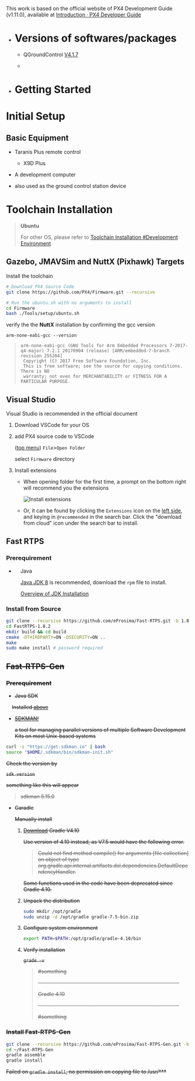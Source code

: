 This work is based on the official website of PX4 Development Guide (v1.11.0), available at [Introduction · PX4 Developer Guide](https://dev.px4.io/v1.11_noredirect/en/)

* # Versions of softwares/packages
  
  * QGroundControl <u>V4.1.7</u>
  
  * 

* # Getting Started

# Initial Setup

## Basic Equipment

* Taranis Plus remote control 
  
  * X9D Plus

* A development computer

* also used as the ground control station device

# Toolchain Installation

> **Ubuntu**
> 
> For other OS, please refer to [Toolchain Installation #Development Environment](https://dev.px4.io/v1.11_noredirect/en/setup/dev_env.html#development-environment)

## Gazebo, JMAVSim and NuttX (Pixhawk) Targets

Install the toolchain

```bash
# Download PX4 Source Code
git clone https://github.com/PX4/Firmware.git --recursive

# Run the ubuntu.sh with no arguments to install
cd Firmware
bash ./Tools/setup/ubuntu.sh
```

verify the the **NuttX** installation by confirming the gcc version

`arm-none-eabi-gcc --version`

> ```
> arm-none-eabi-gcc (GNU Tools for Arm Embedded Processors 7-2017-q4-major) 7.2.1 20170904 (release) [ARM/embedded-7-branch revision 255204]
>  Copyright (C) 2017 Free Software Foundation, Inc.
>  This is free software; see the source for copying conditions.  There is NO
>  warranty; not even for MERCHANTABILITY or FITNESS FOR A PARTICULAR PURPOSE.
> ```

## Visual Studio

Visual Studio is recommended in the official document

1. Download VSCode for your OS

2. add PX4 source code to VSCode
   
   (<u>top menu</u>) `File`>`Open Folder`
   
   select `Firmware` directory

3. Install extensions
   
   * When opening folder for the first time, a prompt on the bottom right will recommend you the extensions
     
     ![Install extensions](./assets/toolchain/vscode/prompt_install_extensions.jpg)
   
   * Or, it can be found by clicking the `Extensions` icon on the <u>left side</u>, and keying in `@recommended` in the search bar. Click the "download from cloud" icon under the search bar to install. 
   
   

## Fast RTPS

### Prerequirement

*     Java<a name=javasdk></a>
  
        [Java JDK 8](http://www.oracle.com/technetwork/java/javase/downloads/jdk8-downloads-2133151.html) is recommended, download the `rpm` file to install.
  
        [Overview of JDK Installation](https://docs.oracle.com/en/java/javase/18/install/overview-jdk-installation.html#GUID-8677A77F-231A-40F7-98B9-1FD0B48C346A)

### Install from Source

```bash
git clone --recursive https://github.com/eProsima/Fast-RTPS.git -b 1.8.x
cd FastRTPS-1.8.2
mkdir build && cd build
cmake -DTHIRDPARTY=ON -DSECURITY=ON ..
make
sudo make install # password required
```

## ~~Fast-RTPS-Gen~~

### ~~Prerequirement~~

* ~~Java SDK~~

    ~~Installed [above](#javasdk)~~

* ~~[SDKMAN!](http://sdkman.io/)~~
  
  ~~a tool for managing parallel versions of multiple Software Development Kits on most Unix-based systems~~

```bash
curl -s "https://get.sdkman.io" | bash
source "$HOME/.sdkman/bin/sdkman-init.sh"
```

~~Check the version by~~ 

~~`sdk version`~~

~~something like this will appear~~

> ~~sdkman 5.15.0~~

* ~~Garadle~~
  
  ~~Manually install~~
  
  1. ~~[Download](https://gradle.org/releases) Gradle V4.10~~
  
     ~~Use version of 4.10 instead, as V7.5 would have the following error.~~ 
  
     > ~~Could not find method compile() for arguments [file collection] on object of type org.gradle.api.internal.artifacts.dsl.dependencies.DefaultDependencyHandler.~~ 
  
     ~~Some functions used in the code have been deprecated since Gradle 4.10.~~
  
  2. ~~Unpack the distribution~~
  
     ```bash
     sudo mkdir /opt/gradle
     sudo unzip -d /opt/gradle gradle-7.5-bin.zip
     ```
  
  3. ~~Configure system environment~~
  
     ```bash
     export PATH=$PATH:/opt/gradle/gradle-4.10/bin
     ```
  
  4. ~~Verify installation~~
  
     ~~`grade -v`~~
  
     > ~~#something~~
     >
     > ~~\------------------------------------------------------------~~
     >
     > ~~Gradle 4.10~~
     >
     > ~~\------------------------------------------------------------~~
     >
     > ~~#something~~



### ~~Install Fast-RTPS-Gen~~

```bash
git clone --recursive https://github.com/eProsima/Fast-RTPS-Gen.git -b v1.0.4
cd ~/Fast-RTPS-Gen
gradle assemble
gradle install
```

~~Failed on `gradle install`,  no permission on copying file to /usr/***~~



